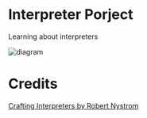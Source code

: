 # Interpreter Porject

Learning about interpreters

![diagram](https://github.com/Asaadziad/foopreter/assets/108868994/aa39a925-ada1-4663-a036-7729b2ce3261)


# Credits


[Crafting Interpreters by Robert Nystrom](https://craftinginterpreters.com/)
